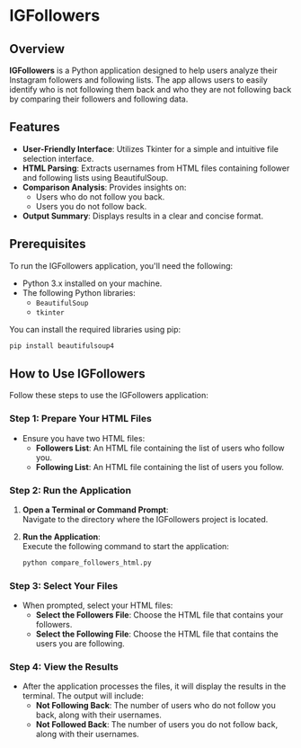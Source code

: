 # IGFollowers

## Overview

**IGFollowers** is a Python application designed to help users analyze their Instagram followers and following lists. The app allows users to easily identify who is not following them back and who they are not following back by comparing their followers and following data.

## Features

- **User-Friendly Interface**: Utilizes Tkinter for a simple and intuitive file selection interface.
- **HTML Parsing**: Extracts usernames from HTML files containing follower and following lists using BeautifulSoup.
- **Comparison Analysis**: Provides insights on:
  - Users who do not follow you back.
  - Users you do not follow back.
- **Output Summary**: Displays results in a clear and concise format.

## Prerequisites

To run the IGFollowers application, you'll need the following:

- Python 3.x installed on your machine.
- The following Python libraries:
  - `BeautifulSoup`
  - `tkinter`

You can install the required libraries using pip:

```bash
pip install beautifulsoup4
```
## How to Use IGFollowers

Follow these steps to use the IGFollowers application:

### Step 1: Prepare Your HTML Files

- Ensure you have two HTML files:
  - **Followers List**: An HTML file containing the list of users who follow you.
  - **Following List**: An HTML file containing the list of users you follow.

### Step 2: Run the Application

1. **Open a Terminal or Command Prompt**:  
   Navigate to the directory where the IGFollowers project is located.

2. **Run the Application**:  
   Execute the following command to start the application:

   ```bash
   python compare_followers_html.py
   ```
### Step 3: Select Your Files

- When prompted, select your HTML files:
  - **Select the Followers File**: Choose the HTML file that contains your followers.
  - **Select the Following File**: Choose the HTML file that contains the users you are following.

### Step 4: View the Results

- After the application processes the files, it will display the results in the terminal. The output will include:
  - **Not Following Back**: The number of users who do not follow you back, along with their usernames.
  - **Not Followed Back**: The number of users you do not follow back, along with their usernames.
